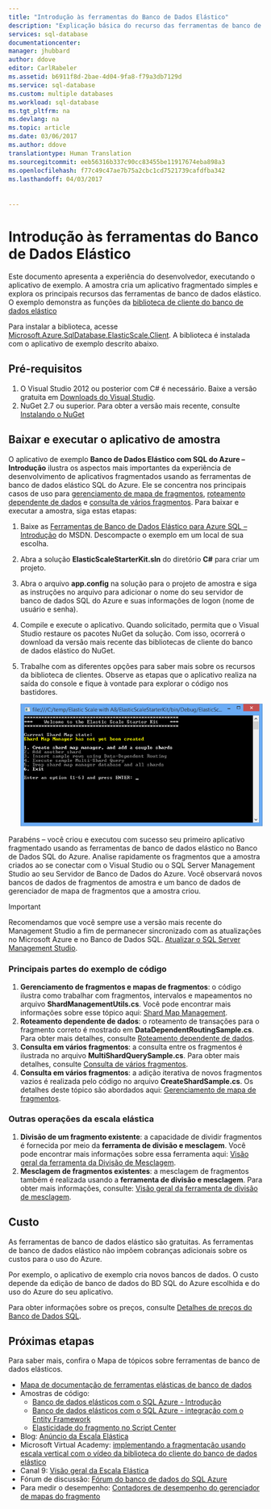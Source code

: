 ```yaml
---
title: "Introdução às ferramentas do Banco de Dados Elástico"
description: "Explicação básica do recurso das ferramentas de banco de dados elástico do Banco de Dados SQL do Azure, incluindo um aplicativo de amostra fácil de executar."
services: sql-database
documentationcenter: 
manager: jhubbard
author: ddove
editor: CarlRabeler
ms.assetid: b6911f8d-2bae-4d04-9fa8-f79a3db7129d
ms.service: sql-database
ms.custom: multiple databases
ms.workload: sql-database
ms.tgt_pltfrm: na
ms.devlang: na
ms.topic: article
ms.date: 03/06/2017
ms.author: ddove
translationtype: Human Translation
ms.sourcegitcommit: eeb56316b337c90cc83455be11917674eba898a3
ms.openlocfilehash: f77c49c47ae7b75a2cbc1cd7521739cafdfba342
ms.lasthandoff: 04/03/2017


---
```

# <a name="get-started-with-elastic-database-tools"></a>Introdução às ferramentas do Banco de Dados Elástico
Este documento apresenta a experiência do desenvolvedor, executando o aplicativo de exemplo. A amostra cria um aplicativo fragmentado simples e explora os principais recursos das ferramentas de banco de dados elástico. O exemplo demonstra as funções da [biblioteca de cliente do banco de dados elástico](sql-database-elastic-database-client-library.md)

Para instalar a biblioteca, acesse [Microsoft.Azure.SqlDatabase.ElasticScale.Client](https://www.nuget.org/packages/Microsoft.Azure.SqlDatabase.ElasticScale.Client/). A biblioteca é instalada com o aplicativo de exemplo descrito abaixo.

## <a name="prerequisites"></a>Pré-requisitos
1. O Visual Studio 2012 ou posterior com C# é necessário. Baixe a versão gratuita em [Downloads do Visual Studio](http://www.visualstudio.com/downloads/download-visual-studio-vs.aspx).
2. NuGet 2.7 ou superior. Para obter a versão mais recente, consulte [Instalando o NuGet](http://docs.nuget.org/docs/start-here/installing-nuget)

## <a name="download-and-run-the-sample-app"></a>Baixar e executar o aplicativo de amostra
O aplicativo de exemplo **Banco de Dados Elástico com SQL do Azure – Introdução** ilustra os aspectos mais importantes da experiência de desenvolvimento de aplicativos fragmentados usando as ferramentas de banco de dados elástico SQL do Azure. Ele se concentra nos principais casos de uso para [gerenciamento de mapa de fragmentos](sql-database-elastic-scale-shard-map-management.md), [roteamento dependente de dados](sql-database-elastic-scale-data-dependent-routing.md) e [consulta de vários fragmentos](sql-database-elastic-scale-multishard-querying.md). Para baixar e executar a amostra, siga estas etapas: 

1. Baixe as [Ferramentas de Banco de Dados Elástico para Azure SQL – Introdução](https://code.msdn.microsoft.com/windowsapps/Elastic-Scale-with-Azure-a80d8dc6) do MSDN. Descompacte o exemplo em um local de sua escolha.
2. Abra a solução **ElasticScaleStarterKit.sln** do diretório **C#** para criar um projeto.
3. Abra o arquivo **app.config** na solução para o projeto de amostra e siga as instruções no arquivo para adicionar o nome do seu servidor de banco de dados SQL do Azure e suas informações de logon (nome de usuário e senha).
4. Compile e execute o aplicativo. Quando solicitado, permita que o Visual Studio restaure os pacotes NuGet da solução. Com isso, ocorrerá o download da versão mais recente das bibliotecas de cliente do banco de dados elástico do NuGet.
5. Trabalhe com as diferentes opções para saber mais sobre os recursos da biblioteca de clientes. Observe as etapas que o aplicativo realiza na saída do console e fique à vontade para explorar o código nos bastidores.
   
    ![progresso][4]

Parabéns – você criou e executou com sucesso seu primeiro aplicativo fragmentado usando as ferramentas de banco de dados elástico no Banco de Dados SQL do Azure. Analise rapidamente os fragmentos que a amostra criados ao se conectar com o Visual Studio ou o SQL Server Management Studio ao seu Servidor de Banco de Dados do Azure. Você observará novos bancos de dados de fragmentos de amostra e um banco de dados de gerenciador de mapa de fragmentos que a amostra criou.

> [!IMPORTANT]
> Recomendamos que você sempre use a versão mais recente do Management Studio a fim de permanecer sincronizado com as atualizações no Microsoft Azure e no Banco de Dados SQL. [Atualizar o SQL Server Management Studio](https://msdn.microsoft.com/library/mt238290.aspx).
> 
> 

### <a name="key-pieces-of-the-code-sample"></a>Principais partes do exemplo de código
1. **Gerenciamento de fragmentos e mapas de fragmentos**: o código ilustra como trabalhar com fragmentos, intervalos e mapeamentos no arquivo **ShardManagementUtils.cs**. Você pode encontrar mais informações sobre esse tópico aqui: [Shard Map Management](http://go.microsoft.com/?linkid=9862595).  
2. **Roteamento dependente de dados**: o roteamento de transações para o fragmento correto é mostrado em **DataDependentRoutingSample.cs**. Para obter mais detalhes, consulte [Roteamento dependente de dados](http://go.microsoft.com/?linkid=9862596). 
3. **Consulta em vários fragmentos**: a consulta entre os fragmentos é ilustrada no arquivo **MultiShardQuerySample.cs**. Para obter mais detalhes, consulte [Consulta de vários fragmentos](http://go.microsoft.com/?linkid=9862597).
4. **Consulta em vários fragmentos**: a adição iterativa de novos fragmentos vazios é realizada pelo código no arquivo **CreateShardSample.cs**. Os detalhes deste tópico são abordados aqui: [Gerenciamento de mapa de fragmentos](http://go.microsoft.com/?linkid=9862595).

### <a name="other-elastic-scale-operations"></a>Outras operações da escala elástica
1. **Divisão de um fragmento existente**: a capacidade de dividir fragmentos é fornecida por meio da **ferramenta de divisão e mesclagem**. Você pode encontrar mais informações sobre essa ferramenta aqui: [Visão geral da ferramenta da Divisão de Mesclagem](sql-database-elastic-scale-overview-split-and-merge.md).
2. **Mesclagem de fragmentos existentes**: a mesclagem de fragmentos também é realizada usando a **ferramenta de divisão e mesclagem**. Para obter mais informações, consulte: [Visão geral da ferramenta de divisão de mesclagem](sql-database-elastic-scale-overview-split-and-merge.md).   

## <a name="cost"></a>Custo
As ferramentas de banco de dados elástico são gratuitas. As ferramentas de banco de dados elástico não impõem cobranças adicionais sobre os custos para o uso do Azure. 

Por exemplo, o aplicativo de exemplo cria novos bancos de dados. O custo depende da edição de banco de dados do BD SQL do Azure escolhida e do uso do Azure do seu aplicativo.

Para obter informações sobre os preços, consulte [Detalhes de preços do Banco de Dados SQL](https://azure.microsoft.com/pricing/details/sql-database/).

## <a name="next-steps"></a>Próximas etapas
Para saber mais, confira o Mapa de tópicos sobre ferramentas de banco de dados elásticos.

* [Mapa de documentação de ferramentas elásticas de banco de dados](https://azure.microsoft.com/documentation/learning-paths/sql-database-elastic-scale/) 
* Amostras de código: 
  * [Banco de dados elásticos com o SQL Azure - Introdução](http://code.msdn.microsoft.com/Elastic-Scale-with-Azure-a80d8dc6?SRC=VSIDE)
  * [Banco de dados elásticos com o SQL Azure - integração com o Entity Framework](http://code.msdn.microsoft.com/Elastic-Scale-with-Azure-bae904ba?SRC=VSIDE)
  * [Elasticidade do fragmento no Script Center](https://gallery.technet.microsoft.com/scriptcenter/Elastic-Scale-Shard-c9530cbe)
* Blog: [Anúncio da Escala Elástica](https://azure.microsoft.com/blog/2014/10/02/introducing-elastic-scale-preview-for-azure-sql-database/)
* Microsoft Virtual Academy: [implementando a fragmentação usando escala vertical com o vídeo da biblioteca do cliente do banco de dados elástico](https://mva.microsoft.com/training-courses/elastic-database-capabilities-with-azure-sql-db-16554?l=lWyQhF1fC_6306218965) 
* Canal 9: [Visão geral da Escala Elástica](http://channel9.msdn.com/Shows/Data-Exposed/Azure-SQL-Database-Elastic-Scale)
* Fórum de discussão: [Fórum do banco de dados do SQL Azure](http://social.msdn.microsoft.com/forums/azure/home?forum=ssdsgetstarted)
* Para medir o desempenho: [Contadores de desempenho do gerenciador de mapas do fragmento](sql-database-elastic-database-client-library.md)

<!--Anchors-->
[The Elastic Scale Sample Application]: #The-Elastic-Scale-Sample-Application
[Download and Run the Sample App]: #Download-and-Run-the-Sample-App
[Cost]: #Cost
[Next steps]: #next-steps

<!--Image references-->
[1]: ./media/sql-database-elastic-scale-get-started/newProject.png
[2]: ./media/sql-database-elastic-scale-get-started/click-online.png
[3]: ./media/sql-database-elastic-scale-get-started/click-CSharp.png
[4]: ./media/sql-database-elastic-scale-get-started/output2.png


